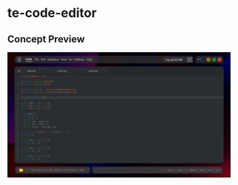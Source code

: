 # te-code-editor

## Concept Preview

![te-code-editor](https://github.com/te-systems/te-desktop/blob/main/Concepts/te-code-editor.png)